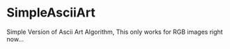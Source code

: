 # SimpleAsciiArt
Simple Version of Ascii Art Algorithm, 
This only works for RGB images right now...
